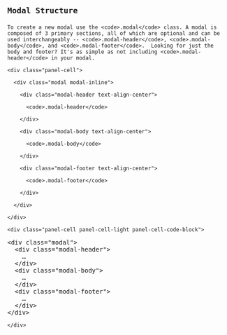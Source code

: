 <!-- =================================================
BEGIN: Modal Structure
================================================== -->

<section id="modals-structure">

  <h1>

    Modal Structure

  </h1>

  <p>

    To create a new modal use the <code>.modal</code> class. A modal is composed of 3 primary sections, all of which are optional and can be used interchangeably -- <code>.modal-header</code>, <code>.modal-body</code>, and <code>.modal-footer</code>.  Looking for just the body and footer? It's as simple as not including <code>.modal-header</code> in your modal.

  </p>

  <!-- =================================================
  BEGIN: Example
  ================================================== -->

  <div class="panel flush-bottom">

    <div class="panel-cell">

      <div class="modal modal-inline">

        <div class="modal-header text-align-center">

          <code>.modal-header</code>

        </div>

        <div class="modal-body text-align-center">

          <code>.modal-body</code>

        </div>

        <div class="modal-footer text-align-center">

          <code>.modal-footer</code>

        </div>

      </div>

    </div>

    <div class="panel-cell panel-cell-light panel-cell-code-block">

<pre class="prettyprint transparent flush lang-html">
&lt;div class="modal"&gt;
  &lt;div class="modal-header"&gt;
    …
  &lt;/div&gt;
  &lt;div class="modal-body"&gt;
    …
  &lt;/div&gt;
  &lt;div class="modal-footer"&gt;
    …
  &lt;/div&gt;
&lt;/div&gt;
</pre>

    </div>

  </div>

  <!-- =================================================
  END: Example
  ================================================== -->

</section>

<!-- =================================================
END: Modal Structure
================================================== -->
